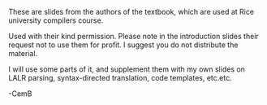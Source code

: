 These are slides from the authors of the textbook, which are used at Rice university compilers course.

Used with their kind permission. Please note in the introduction slides
their request not to use them for profit. I suggest you do not distribute the material.

I will use some parts of it, and supplement them with my own slides on LALR parsing, syntax-directed translation,
code templates, etc.etc.

-CemB
